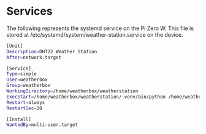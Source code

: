 # Services

The following represents the systemd service on the Pi Zero W. This file is stored at /etc/systemd/system/weather-station.service on the device.

```bash
[Unit]
Description=DHT22 Weather Station
After=network.target

[Service]
Type=simple
User=weatherbox
Group=weatherbox
WorkingDirectory=/home/weatherbox/weatherstation
ExecStart=/home/weatherbox/weatherstation/.venv/bin/python /home/weatherbox/weatherstation/dht22_weather_station.py
Restart=always
RestartSec=10

[Install]
WantedBy=multi-user.target
```